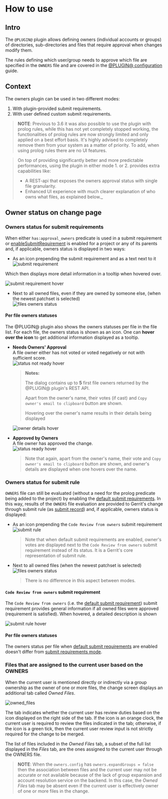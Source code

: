 # How to use

## Intro

The `@PLUGIN@` plugin allows defining owners (individual accounts or groups)
of directories, sub-directories and files that require approval when changes
modify them.

The rules defining which user/group needs to approve which file are specified
in the `OWNERS` file and are covered in the
[@PLUGIN@ configuration](config.html) guide.

## Context

The owners plugin can be used in two different modes:
1. With plugin-provided submit requirements.
2. With user defined custom submit requirements.

> **NOTE**: Previous to 3.6 it was also possible to use the plugin with prolog rules,
> while this has not yet completely stopped working, the functionalities of prolog
> rules are now strongly limited and only applied on a best effort basis. It's
> highly advised to completely remove them from your system as a matter of
> priority.
> To add, when using prolog rules there are no UI features.

> On top of providing significantly better and more predictable performances,
> using the plugin in either mode 1. or 2. provides extra capabilities like:
> - A REST-api that exposes the owners approval status with single file granularity.
> - Enhanced UI experience with much clearer explanation of who owns what files,
>  as explained below._

## <a id="ownerStatus">Owner status on change page

### <a id="ownerStatus.submitRequirements">Owners status for submit requirements

When either `has:approval_owners` predicate is used in a submit requirement or
[enableSubmitRequirement](config.html#owners.enableSubmitRequirement) is enabled for a
project or any of its parents and, if applicable, owners status is displayed in two ways:

* As an icon prepending the submit requirement and as a text next to it
\
![submit requirement](./submit-requirement.png "Submit requirement")

Which then displays more detail information in a tooltip when hovered over.

![submit requirement hover](./submit-requirement-hover.png "Submit requirement hover")

* Next to all owned files, even if they are owned by someone else, (when the
newest patchset is selected)
\
![files owners status](./files-owners-status.png "Files owners status")

#### <a id="ownersStatus.submitRequirement.files">Per file owners statuses

The @PLUGIN@ plugin also shows the owners statuses per file in the file list.
For each file, the owners status is shown as an icon. One can **hover over
the icon** to get additional information displayed as a tooltip.

- **Needs Owners' Approval**\
  A file owner either has not voted or voted negatively or not with sufficient
  score.
\
![status not ready hover](./files-owners-status-not-ready-hover.png "Status not ready hover")


    > **Notes:**
    >
    > The dialog contains up to **5** first file owners returned by the
    > @PLUGIN@ plugin's REST API.
    >
    > Apart from the owner's name, their votes (if cast) and
    > `Copy owner's email to clipboard` button are shown.
    >
    > Hovering over the owner's name results in their details being displayed


    ![owner details hover](./owner-details.png "Owner details hover")

- **Approved by Owners**\
  A file owner has approved the change.
\
![status ready hover](./files-owners-status-ready-hover.png "Status ready hover")


    > Note that again, apart from the owner's name, their vote and
    > `Copy owner's email to clipboard` button are shown, and owner's details are
    > displayed when one hovers over the name.

### <a id="ownerStatus.submitRule">Owners status for submit rule

`OWNERS` file can still be evaluated (without a need for the prolog
predicate being added to the project) by enabling the
[default submit requirements](config.html#owners.enableSubmitRequirement).
In this way, results of the `OWNERS` file evaluation are provided to
Gerrit's change through submit rule (as
[submit record](/Documentation/rest-api-changes.html#submit-record)) and, if
applicable, owners status is displayed:

* As an icon prepending the `Code Review from owners` submit requirement
\
![submit rule](./submit-rule.png "Submit rule")


    > Note that when default submit requirements are enabled, owner's votes are
    > displayed next to the `Code Review from owners` submit requirement instead
    > of its status. It is a Gerrit's core representation of submit rule.

* Next to all owned files (when the newest patchset is selected)
\
![files owners status](./files-owners-status.png "Files owners status")


    > There is no difference in this aspect between modes.

#### <a id="ownersStatus.submitRule.owners">`Code Review from owners` submit requirement

The `Code Review from owners` (i.e. the
[default submit requirement](config.html#owners.enableSubmitRequirement)) submit
requirement provides general information if all owned files were approved
(requirement is satisfied). When hovered, a detailed description is shown

![submit rule hover](./submit-rule-hover.png "Submit rule hover")

#### <a id="ownersStatus.submitRule.files">Per file owners statuses

The owners status per file when [default submit
requirements](config.html#owners.enableSubmitRequirement) are enabled doesn't
differ from [submit requirements mode](#ownersStatus.submitRequirement.files).

### Files that are assigned to the current user based on the OWNERS

When the current user is mentioned directly or indirectly via a group
ownership as the owner of one or more files, the change screen displays
an additional tab called _Owned Files_.

![owned_files](./owned-files.png "Owned Files")

The tab indicates whether the current user has review duties  based on the
icon displayed on the right side of the tab. If the icon is an orange
clock, the current user is required to review the files indicated in the
tab; otherwise, if the icon is a green tick, then the current user review
input is not strictly required for the change to be merged.

The list of files included in the _Owned Files_ tab, a subset of the full
list displayed in the _Files_ tab, are the ones assigned to the
current user through the OWNERS file.

> **NOTE**: When the `owners.config` has `owners.expandGroups = false`
> then the association between files and the current user may not be
> accurate or not available because of the lack of group expansion and
> account resolution service on the backend. In this case, the
> _Owned Files_ tab may be absent even if the current user is effectively
> owner of one or more files in the change.
